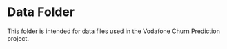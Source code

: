 # Data Folder

This folder is intended for data files used in the Vodafone Churn Prediction project.

